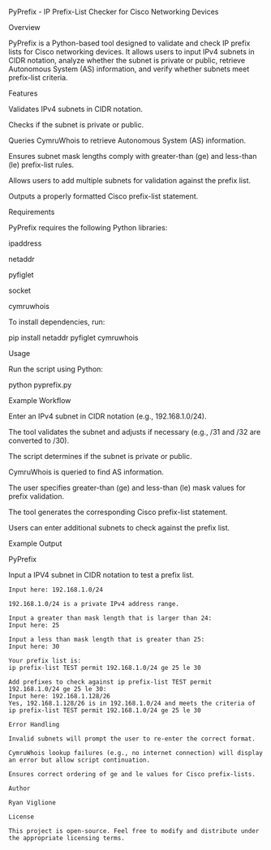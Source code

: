 PyPrefix - IP Prefix-List Checker for Cisco Networking Devices

Overview

PyPrefix is a Python-based tool designed to validate and check IP prefix lists for Cisco networking devices. It allows users to input IPv4 subnets in CIDR notation, analyze whether the subnet is private or public, retrieve Autonomous System (AS) information, and verify whether subnets meet prefix-list criteria.

Features

Validates IPv4 subnets in CIDR notation.

Checks if the subnet is private or public.

Queries CymruWhois to retrieve Autonomous System (AS) information.

Ensures subnet mask lengths comply with greater-than (ge) and less-than (le) prefix-list rules.

Allows users to add multiple subnets for validation against the prefix list.

Outputs a properly formatted Cisco prefix-list statement.

Requirements

PyPrefix requires the following Python libraries:

ipaddress

netaddr

pyfiglet

socket

cymruwhois

To install dependencies, run:

pip install netaddr pyfiglet cymruwhois

Usage

Run the script using Python:

python pyprefix.py

Example Workflow

Enter an IPv4 subnet in CIDR notation (e.g., 192.168.1.0/24).

The tool validates the subnet and adjusts if necessary (e.g., /31 and /32 are converted to /30).

The script determines if the subnet is private or public.

CymruWhois is queried to find AS information.

The user specifies greater-than (ge) and less-than (le) mask values for prefix validation.

The tool generates the corresponding Cisco prefix-list statement.

Users can enter additional subnets to check against the prefix list.

Example Output

PyPrefix

Input a IPV4 subnet in CIDR notation to test a prefix list.
~~~~~~~~~~~~~~~~~~~~~~~~~~~~~~~~~~~~~~~~~~~~~~~~~~~~~~~~~~~~~~
Input here: 192.168.1.0/24

192.168.1.0/24 is a private IPv4 address range.

Input a greater than mask length that is larger than 24:
Input here: 25

Input a less than mask length that is greater than 25:
Input here: 30

Your prefix list is:
ip prefix-list TEST permit 192.168.1.0/24 ge 25 le 30

Add prefixes to check against ip prefix-list TEST permit 192.168.1.0/24 ge 25 le 30:
Input here: 192.168.1.128/26
Yes, 192.168.1.128/26 is in 192.168.1.0/24 and meets the criteria of ip prefix-list TEST permit 192.168.1.0/24 ge 25 le 30

Error Handling

Invalid subnets will prompt the user to re-enter the correct format.

CymruWhois lookup failures (e.g., no internet connection) will display an error but allow script continuation.

Ensures correct ordering of ge and le values for Cisco prefix-lists.

Author

Ryan Viglione

License

This project is open-source. Feel free to modify and distribute under the appropriate licensing terms.

